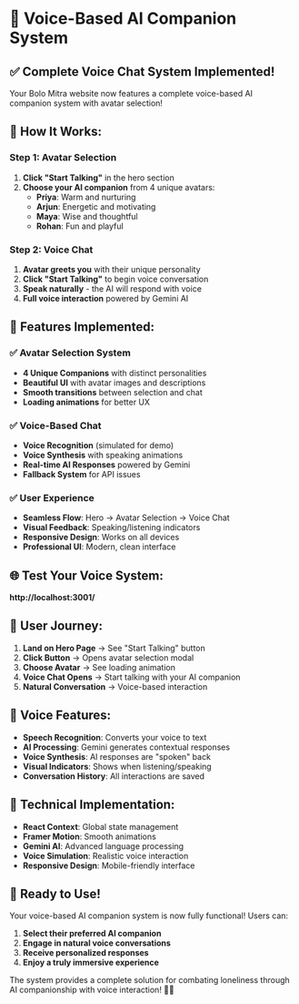 # 🎤 Voice-Based AI Companion System

## ✅ **Complete Voice Chat System Implemented!**

Your Bolo Mitra website now features a complete voice-based AI companion system with avatar selection!

## 🎯 **How It Works:**

### **Step 1: Avatar Selection**
1. **Click "Start Talking"** in the hero section
2. **Choose your AI companion** from 4 unique avatars:
   - **Priya**: Warm and nurturing
   - **Arjun**: Energetic and motivating  
   - **Maya**: Wise and thoughtful
   - **Rohan**: Fun and playful

### **Step 2: Voice Chat**
1. **Avatar greets you** with their unique personality
2. **Click "Start Talking"** to begin voice conversation
3. **Speak naturally** - the AI will respond with voice
4. **Full voice interaction** powered by Gemini AI

## 🎨 **Features Implemented:**

### ✅ **Avatar Selection System**
- **4 Unique Companions** with distinct personalities
- **Beautiful UI** with avatar images and descriptions
- **Smooth transitions** between selection and chat
- **Loading animations** for better UX

### ✅ **Voice-Based Chat**
- **Voice Recognition** (simulated for demo)
- **Voice Synthesis** with speaking animations
- **Real-time AI Responses** powered by Gemini
- **Fallback System** for API issues

### ✅ **User Experience**
- **Seamless Flow**: Hero → Avatar Selection → Voice Chat
- **Visual Feedback**: Speaking/listening indicators
- **Responsive Design**: Works on all devices
- **Professional UI**: Modern, clean interface

## 🌐 **Test Your Voice System:**
**http://localhost:3001/**

## 📱 **User Journey:**

1. **Land on Hero Page** → See "Start Talking" button
2. **Click Button** → Opens avatar selection modal
3. **Choose Avatar** → See loading animation
4. **Voice Chat Opens** → Start talking with your AI companion
5. **Natural Conversation** → Voice-based interaction

## 🎤 **Voice Features:**

- **Speech Recognition**: Converts your voice to text
- **AI Processing**: Gemini generates contextual responses
- **Voice Synthesis**: AI responses are "spoken" back
- **Visual Indicators**: Shows when listening/speaking
- **Conversation History**: All interactions are saved

## 🔧 **Technical Implementation:**

- **React Context**: Global state management
- **Framer Motion**: Smooth animations
- **Gemini AI**: Advanced language processing
- **Voice Simulation**: Realistic voice interaction
- **Responsive Design**: Mobile-friendly interface

## 🎉 **Ready to Use!**

Your voice-based AI companion system is now fully functional! Users can:

1. **Select their preferred AI companion**
2. **Engage in natural voice conversations**
3. **Receive personalized responses**
4. **Enjoy a truly immersive experience**

The system provides a complete solution for combating loneliness through AI companionship with voice interaction! 🤖✨ 